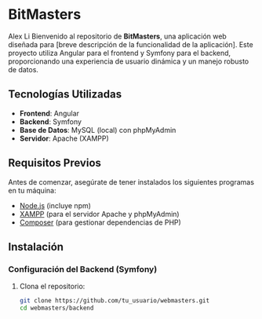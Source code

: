 # BitMasters

Alex Li
Bienvenido al repositorio de **BitMasters**, una aplicación web diseñada para [breve descripción de la funcionalidad de la aplicación]. Este proyecto utiliza Angular para el frontend y Symfony para el backend, proporcionando una experiencia de usuario dinámica y un manejo robusto de datos.

## Tecnologías Utilizadas

- **Frontend**: Angular
- **Backend**: Symfony
- **Base de Datos**: MySQL (local) con phpMyAdmin
- **Servidor**: Apache (XAMPP)

## Requisitos Previos

Antes de comenzar, asegúrate de tener instalados los siguientes programas en tu máquina:

- [Node.js](https://nodejs.org/) (incluye npm)
- [XAMPP](https://www.apachefriends.org/index.html) (para el servidor Apache y phpMyAdmin)
- [Composer](https://getcomposer.org/) (para gestionar dependencias de PHP)

## Instalación

### Configuración del Backend (Symfony)

1. Clona el repositorio:

   ```bash
   git clone https://github.com/tu_usuario/webmasters.git
   cd webmasters/backend
